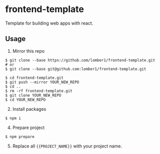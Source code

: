 # frontend-template
Template for building web apps with react.

## Usage
1. Mirror this repo
```console
$ git clone --base https://github.com/lomber1/frontend-template.git
# or
$ git clone --base git@github.com:lomber1/frontend-template.git

$ cd frontend-template.git
$ git push --mirror YOUR_NEW_REPO
$ cd ..
$ rm -rf frontend-template.git
$ git clone YOUR_NEW_REPO
$ cd YOUR_NEW_REPO
```

2. Install packages
```console
$ npm i
```

4. Prepare project
```console
$ npm prepare
```

5. Replace all `{{PROJECT_NAME}}` with your project name.
